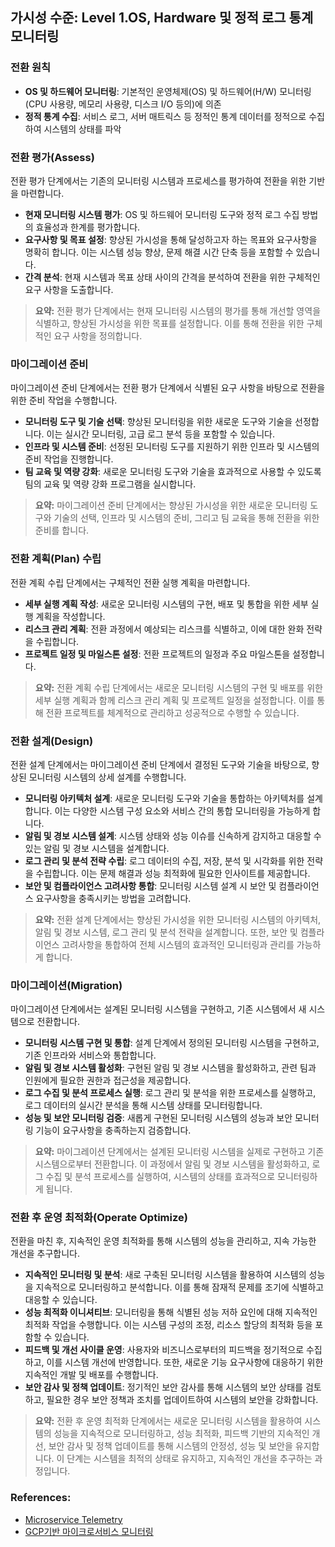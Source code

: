 ## 가시성 수준: Level 1.OS, Hardware 및 정적 로그 통계 모니터링

### 전환 원칙
- **OS 및 하드웨어 모니터링**: 기본적인 운영체제(OS) 및 하드웨어(H/W) 모니터링(CPU 사용량, 메모리 사용량, 디스크 I/O 등의)에 의존 
- **정적 통계 수집**: 서비스 로그, 서버 매트릭스 등 정적인 통계 데이터를 정적으로 수집하여 시스템의 상태를 파악 

### 전환 평가(Assess)
전환 평가 단계에서는 기존의 모니터링 시스템과 프로세스를 평가하여 전환을 위한 기반을 마련합니다.
- **현재 모니터링 시스템 평가**: OS 및 하드웨어 모니터링 도구와 정적 로그 수집 방법의 효율성과 한계를 평가합니다.
- **요구사항 및 목표 설정**: 향상된 가시성을 통해 달성하고자 하는 목표와 요구사항을 명확히 합니다. 이는 시스템 성능 향상, 문제 해결 시간 단축 등을 포함할 수 있습니다.
- **간격 분석**: 현재 시스템과 목표 상태 사이의 간격을 분석하여 전환을 위한 구체적인 요구 사항을 도출합니다.

> **요약:** 전환 평가 단계에서는 현재 모니터링 시스템의 평가를 통해 개선할 영역을 식별하고, 향상된 가시성을 위한 목표를 설정합니다. 이를 통해 전환을 위한 구체적인 요구 사항을 정의합니다.

### 마이그레이션 준비
마이그레이션 준비 단계에서는 전환 평가 단계에서 식별된 요구 사항을 바탕으로 전환을 위한 준비 작업을 수행합니다.
- **모니터링 도구 및 기술 선택**: 향상된 모니터링을 위한 새로운 도구와 기술을 선정합니다. 이는 실시간 모니터링, 고급 로그 분석 등을 포함할 수 있습니다.
- **인프라 및 시스템 준비**: 선정된 모니터링 도구를 지원하기 위한 인프라 및 시스템의 준비 작업을 진행합니다.
- **팀 교육 및 역량 강화**: 새로운 모니터링 도구와 기술을 효과적으로 사용할 수 있도록 팀의 교육 및 역량 강화 프로그램을 실시합니다.

> **요약:** 마이그레이션 준비 단계에서는 향상된 가시성을 위한 새로운 모니터링 도구와 기술의 선택, 인프라 및 시스템의 준비, 그리고 팀 교육을 통해 전환을 위한 준비를 합니다.

### 전환 계획(Plan) 수립
전환 계획 수립 단계에서는 구체적인 전환 실행 계획을 마련합니다.
- **세부 실행 계획 작성**: 새로운 모니터링 시스템의 구현, 배포 및 통합을 위한 세부 실행 계획을 작성합니다.
- **리스크 관리 계획**: 전환 과정에서 예상되는 리스크를 식별하고, 이에 대한 완화 전략을 수립합니다.
- **프로젝트 일정 및 마일스톤 설정**: 전환 프로젝트의 일정과 주요 마일스톤을 설정합니다.

> **요약:** 전환 계획 수립 단계에서는 새로운 모니터링 시스템의 구현 및 배포를 위한 세부 실행 계획과 함께 리스크 관리 계획 및 프로젝트 일정을 설정합니다. 이를 통해 전환 프로젝트를 체계적으로 관리하고 성공적으로 수행할 수 있습니다.

### 전환 설계(Design)
전환 설계 단계에서는 마이그레이션 준비 단계에서 결정된 도구와 기술을 바탕으로, 향상된 모니터링 시스템의 상세 설계를 수행합니다.
- **모니터링 아키텍처 설계**: 새로운 모니터링 도구와 기술을 통합하는 아키텍처를 설계합니다. 이는 다양한 시스템 구성 요소와 서비스 간의 통합 모니터링을 가능하게 합니다.
- **알림 및 경보 시스템 설계**: 시스템 상태와 성능 이슈를 신속하게 감지하고 대응할 수 있는 알림 및 경보 시스템을 설계합니다.
- **로그 관리 및 분석 전략 수립**: 로그 데이터의 수집, 저장, 분석 및 시각화를 위한 전략을 수립합니다. 이는 문제 해결과 성능 최적화에 필요한 인사이트를 제공합니다.
- **보안 및 컴플라이언스 고려사항 통합**: 모니터링 시스템 설계 시 보안 및 컴플라이언스 요구사항을 충족시키는 방법을 고려합니다.

> **요약:** 전환 설계 단계에서는 향상된 가시성을 위한 모니터링 시스템의 아키텍처, 알림 및 경보 시스템, 로그 관리 및 분석 전략을 설계합니다. 또한, 보안 및 컴플라이언스 고려사항을 통합하여 전체 시스템의 효과적인 모니터링과 관리를 가능하게 합니다.

### 마이그레이션(Migration)
마이그레이션 단계에서는 설계된 모니터링 시스템을 구현하고, 기존 시스템에서 새 시스템으로 전환합니다.
- **모니터링 시스템 구현 및 통합**: 설계 단계에서 정의된 모니터링 시스템을 구현하고, 기존 인프라와 서비스와 통합합니다.
- **알림 및 경보 시스템 활성화**: 구현된 알림 및 경보 시스템을 활성화하고, 관련 팀과 인원에게 필요한 권한과 접근성을 제공합니다.
- **로그 수집 및 분석 프로세스 실행**: 로그 관리 및 분석을 위한 프로세스를 실행하고, 로그 데이터의 실시간 분석을 통해 시스템 상태를 모니터링합니다.
- **성능 및 보안 모니터링 검증**: 새롭게 구현된 모니터링 시스템의 성능과 보안 모니터링 기능이 요구사항을 충족하는지 검증합니다.

> **요약:** 마이그레이션 단계에서는 설계된 모니터링 시스템을 실제로 구현하고 기존 시스템으로부터 전환합니다. 이 과정에서 알림 및 경보 시스템을 활성화하고, 로그 수집 및 분석 프로세스를 실행하여, 시스템의 상태를 효과적으로 모니터링하게 됩니다.

### 전환 후 운영 최적화(Operate Optimize)
전환을 마친 후, 지속적인 운영 최적화를 통해 시스템의 성능을 관리하고, 지속 가능한 개선을 추구합니다.
- **지속적인 모니터링 및 분석**: 새로 구축된 모니터링 시스템을 활용하여 시스템의 성능을 지속적으로 모니터링하고 분석합니다. 이를 통해 잠재적 문제를 조기에 식별하고 대응할 수 있습니다.
- **성능 최적화 이니셔티브**: 모니터링을 통해 식별된 성능 저하 요인에 대해 지속적인 최적화 작업을 수행합니다. 이는 시스템 구성의 조정, 리소스 할당의 최적화 등을 포함할 수 있습니다.
- **피드백 및 개선 사이클 운영**: 사용자와 비즈니스로부터의 피드백을 정기적으로 수집하고, 이를 시스템 개선에 반영합니다. 또한, 새로운 기능 요구사항에 대응하기 위한 지속적인 개발 및 배포를 수행합니다.
- **보안 감사 및 정책 업데이트**: 정기적인 보안 감사를 통해 시스템의 보안 상태를 검토하고, 필요한 경우 보안 정책과 조치를 업데이트하여 시스템의 보안을 강화합니다.

> **요약:** 전환 후 운영 최적화 단계에서는 새로운 모니터링 시스템을 활용하여 시스템의 성능을 지속적으로 모니터링하고, 성능 최적화, 피드백 기반의 지속적인 개선, 보안 감사 및 정책 업데이트를 통해 시스템의 안정성, 성능 및 보안을 유지합니다. 이 단계는 시스템을 최적의 상태로 유지하고, 지속적인 개선을 추구하는 과정입니다.

### References:
- <a href="https://www.msaschool.io/operation/architecture/architecture-five/" target="_blank">Microservice Telemetry</a>
- <a href="https://www.msaschool.io/operation/operation/operation-six/" target="_blank">GCP기반 마이크로서비스 모니터링</a>
